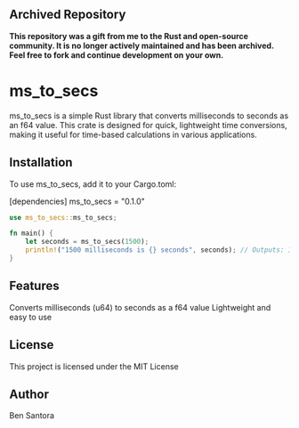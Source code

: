 ## Archived Repository

**This repository was a gift from me to the Rust and open-source community. It is no longer actively maintained and has been archived. Feel free to fork and continue development on your own.**

# ms_to_secs
ms_to_secs is a simple Rust library that converts milliseconds to seconds as an f64 value. This crate is designed for quick, lightweight time conversions, making it useful for time-based calculations in various applications.

## Installation
To use ms_to_secs, add it to your Cargo.toml:

[dependencies]
ms_to_secs = "0.1.0"
```rust
use ms_to_secs::ms_to_secs;

fn main() {
    let seconds = ms_to_secs(1500);
    println!("1500 milliseconds is {} seconds", seconds); // Outputs: 1.5 seconds
}
```

## Features
Converts milliseconds (u64) to seconds as a f64 value
Lightweight and easy to use

## License
This project is licensed under the MIT License

## Author
Ben Santora 
